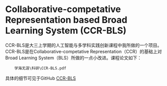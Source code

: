 # Collaborative-competative Representation based Broad Learning System (CCR-BLS)

CCR-BLS是大三上学期的人工智能与多学科实践创新课程中我所做的一个项目。CCR-BLS是在Collaborative-competative Representation（CCR）的基础上对Broad Learning System（BLS）所做的一点小改进。课程论文如下：  
```pdf
	学海无涯\科研\CCR-BLS.pdf
```
具体的细节可见于GitHub
[CCR-BLS](https://github.com/WuGuangHeng/CCR_BLS)  
